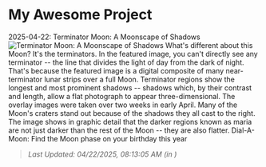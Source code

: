 # My Awesome Project

<!-- APOD Start -->
2025-04-22: Terminator Moon: A Moonscape of Shadows
![Terminator Moon: A Moonscape of Shadows](https://apod.nasa.gov/apod/image/2504/TerminatorMoon_Addis_960.jpg)
What's different about this Moon? It's the terminators. In the featured image, you can't directly see any terminator -- the line that divides the light of day from the dark of night. That's because the featured image is a digital composite of many near-terminator lunar strips over a full Moon.  Terminator regions show the longest and most prominent shadows -- shadows which, by their contrast and length, allow a flat photograph to appear three-dimensional. The overlay images were taken over two weeks in early April.  Many of the Moon's craters stand out because of the shadows they all cast to the right. The image shows in graphic detail that the darker regions known as maria are not just darker than the rest of the Moon -- they are also flatter.    Dial-A-Moon: Find the Moon phase on your birthday this year
> _Last Updated: 04/22/2025, 08:13:05 AM (in )_
<!-- APOD End -->
